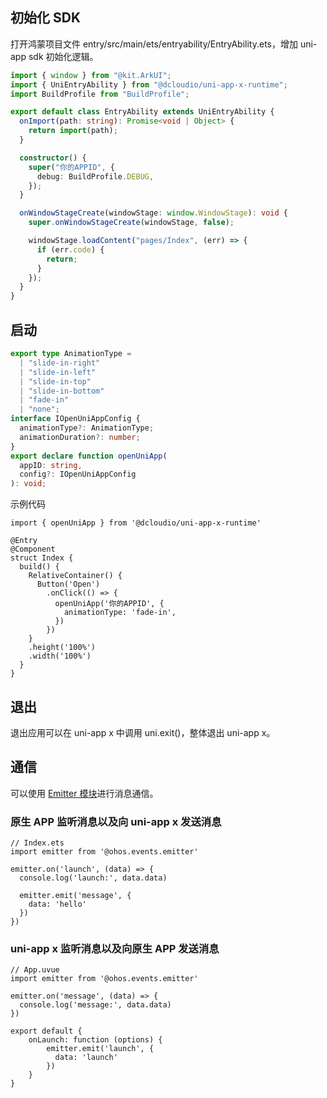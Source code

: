 ## 初始化 SDK

打开鸿蒙项目文件 entry/src/main/ets/entryability/EntryAbility.ets，增加 uni-app sdk 初始化逻辑。

```typescript
import { window } from "@kit.ArkUI";
import { UniEntryAbility } from "@dcloudio/uni-app-x-runtime";
import BuildProfile from "BuildProfile";

export default class EntryAbility extends UniEntryAbility {
  onImport(path: string): Promise<void | Object> {
    return import(path);
  }

  constructor() {
    super("你的APPID", {
      debug: BuildProfile.DEBUG,
    });
  }

  onWindowStageCreate(windowStage: window.WindowStage): void {
    super.onWindowStageCreate(windowStage, false);

    windowStage.loadContent("pages/Index", (err) => {
      if (err.code) {
        return;
      }
    });
  }
}
```

## 启动

```typescript
export type AnimationType =
  | "slide-in-right"
  | "slide-in-left"
  | "slide-in-top"
  | "slide-in-bottom"
  | "fade-in"
  | "none";
interface IOpenUniAppConfig {
  animationType?: AnimationType;
  animationDuration?: number;
}
export declare function openUniApp(
  appID: string,
  config?: IOpenUniAppConfig
): void;
```

示例代码

```
import { openUniApp } from '@dcloudio/uni-app-x-runtime'

@Entry
@Component
struct Index {
  build() {
    RelativeContainer() {
      Button('Open')
        .onClick(() => {
          openUniApp('你的APPID', {
            animationType: 'fade-in',
          })
        })
    }
    .height('100%')
    .width('100%')
  }
}
```

## 退出

退出应用可以在 uni-app x 中调用 uni.exit()，整体退出 uni-app x。

## 通信

可以使用 [Emitter 模块](https://developer.huawei.com/consumer/cn/doc/harmonyos-references/js-apis-emitter)进行消息通信。

### 原生 APP 监听消息以及向 uni-app x 发送消息

```
// Index.ets
import emitter from '@ohos.events.emitter'

emitter.on('launch', (data) => {
  console.log('launch:', data.data)

  emitter.emit('message', {
    data: 'hello'
  })
})
```

### uni-app x 监听消息以及向原生 APP 发送消息

```
// App.uvue
import emitter from '@ohos.events.emitter'

emitter.on('message', (data) => {
  console.log('message:', data.data)
})

export default {
    onLaunch: function (options) {
        emitter.emit('launch', {
          data: 'launch'
        })
    }
}
```
